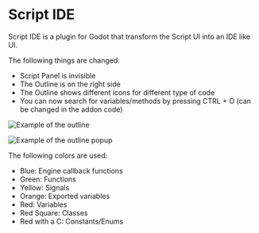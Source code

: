 # Script IDE

Script IDE is a plugin for Godot that transform the Script UI into an IDE like UI.

The following things are changed:
- Script Panel is invisible
- The Outline is on the right side
- The Outline shows different icons for different type of code
- You can now search for variables/methods by pressing CTRL + O (can be changed in the addon code)

![Example of the outline](https://user-images.githubusercontent.com/66004280/271794386-d60978a8-4db0-4798-84e1-e5e2468162dd.png)

![Example of the outline popup](https://user-images.githubusercontent.com/66004280/271794388-fa44cb4e-e90c-4967-bd54-3993fb895d69.png)

The following colors are used:
- Blue: Engine callback functions
- Green: Functions
- Yellow: Signals
- Orange: Exported variables
- Red: Variables
- Red Square: Classes
- Red with a C: Constants/Enums